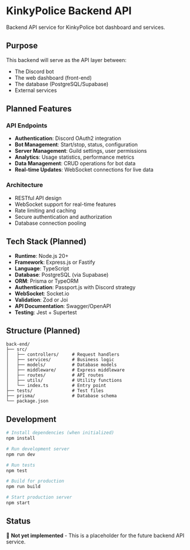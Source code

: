 # KinkyPolice Backend API

Backend API service for KinkyPolice bot dashboard and services.

## Purpose

This backend will serve as the API layer between:
- The Discord bot
- The web dashboard (front-end)
- The database (PostgreSQL/Supabase)
- External services

## Planned Features

### API Endpoints
- **Authentication**: Discord OAuth2 integration
- **Bot Management**: Start/stop, status, configuration
- **Server Management**: Guild settings, user permissions
- **Analytics**: Usage statistics, performance metrics
- **Data Management**: CRUD operations for bot data
- **Real-time Updates**: WebSocket connections for live data

### Architecture
- RESTful API design
- WebSocket support for real-time features
- Rate limiting and caching
- Secure authentication and authorization
- Database connection pooling

## Tech Stack (Planned)

- **Runtime**: Node.js 20+
- **Framework**: Express.js or Fastify
- **Language**: TypeScript
- **Database**: PostgreSQL (via Supabase)
- **ORM**: Prisma or TypeORM
- **Authentication**: Passport.js with Discord strategy
- **WebSocket**: Socket.io
- **Validation**: Zod or Joi
- **API Documentation**: Swagger/OpenAPI
- **Testing**: Jest + Supertest

## Structure (Planned)

```
back-end/
├── src/
│   ├── controllers/     # Request handlers
│   ├── services/        # Business logic
│   ├── models/          # Database models
│   ├── middleware/      # Express middleware
│   ├── routes/          # API routes
│   ├── utils/           # Utility functions
│   └── index.ts         # Entry point
├── tests/               # Test files
├── prisma/              # Database schema
└── package.json
```

## Development

```bash
# Install dependencies (when initialized)
npm install

# Run development server
npm run dev

# Run tests
npm test

# Build for production
npm run build

# Start production server
npm start
```

## Status

🚧 **Not yet implemented** - This is a placeholder for the future backend API service.